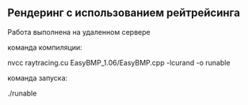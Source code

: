 ## Рендеринг с использованием рейтрейсинга

Работа выполнена на удаленном сервере


команда компиляции:

nvcc raytracing.cu EasyBMP_1.06/EasyBMP.cpp -lcurand  -o runable

команда запуска:

./runable